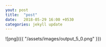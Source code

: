 ```yaml
---
yout: post
title:  "post"
date:   2018-05-29 16:00 +0530
categories: jekyll update
---
```


![png]({{ "/assets/images/output_5_0.png" }})

